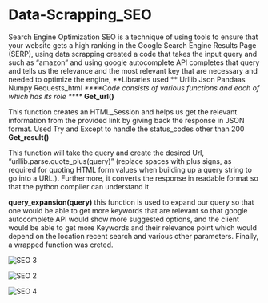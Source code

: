# Data-Scrapping_SEO
Search Engine Optimization
SEO is a technique of using tools to ensure that your website gets a high ranking in the Google Search Engine Results Page (SERP), using data scrapping created a code that takes the input query and  such as “amazon” and using google autocomplete API completes that query and tells us the relevance and the most relevant key that are necessary and needed to optimize the engine,
**Libraries used **
Urllib
Json 
Pandaas 
Numpy 
Requests_html 
_****Code consists of various functions and each of which has its role ****_
**Get_url()**

This function creates an HTML_Session and helps us get the relevant information from the provided link by giving back the response in JSON format. Used Try and Except to handle the status_codes other than 200 
**Get_result()**

This function will take the query and create the desired Url, “urllib.parse.quote_plus(query)” (replace spaces with plus signs, as required for quoting HTML form values when building up a query string to go into a URL.). Furthermore, it converts the response in readable format so that the python compiler can understand it 


**query_expansion(query)**
this function is used to expand our query so that one would be able to get more keywords that are relevant so that google autocomplete API would show more suggested options, and the client would be able to get more Keywords and their relevance point which would depend on the location recent search and various other parameters.
Finally, a wrapped function was creted.
 
  ![SEO 3](https://user-images.githubusercontent.com/63113653/148100527-a0ec7a5b-86a6-45c4-a5a8-5f1e7525ac1a.png)
  
  ![SEO 2](https://user-images.githubusercontent.com/63113653/148100565-298f8147-6f2d-4f55-b047-f1048372f04b.png)
  
![SEO 4](https://user-images.githubusercontent.com/63113653/148100581-4ac8333a-e73f-4756-a0b0-8918fb370553.png)




 

 

 
